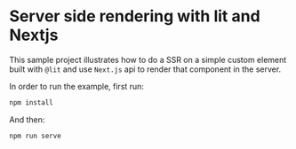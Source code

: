 # Server side rendering with lit and Nextjs
This sample project illustrates how to do a SSR on a simple custom element built with `@lit` and use `Next.js` api to render that component in the server.

In order to run the example, first run:
```bash
npm install
```
And then:
```bash
npm run serve
```